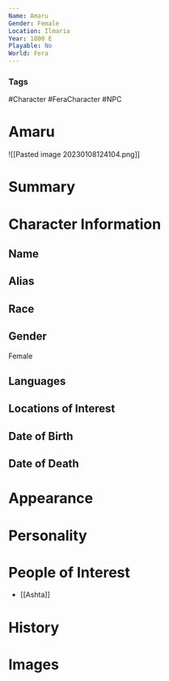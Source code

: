 ```yaml
---
Name: Amaru
Gender: Female
Location: Ilmaria
Year: 1800 E
Playable: No
World: Fera
---
```


### Tags
#Character #FeraCharacter #NPC

# Amaru
![[Pasted image 20230108124104.png]]

# Summary


# Character Information

## Name

## Alias

## Race

## Gender
Female

## Languages

## Locations of Interest

## Date of Birth

## Date of Death

# Appearance

# Personality

# People of Interest
- [[Ashta]]

# History

# Images
